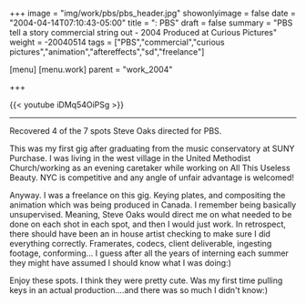 +++
image = "img/work/pbs/pbs_header.jpg"
showonlyimage = false
date = "2004-04-14T07:10:43-05:00"
title = ": PBS"
draft = false
summary = "PBS tell a story commercial string out - 2004 Produced at Curious Pictures"
weight = -20040514
tags = ["PBS","commercial","curious pictures","animation","aftereffects","sd","freelance"]

[menu]
  [menu.work]
    parent = "work_2004"

+++

{{< youtube iDMq54OiPSg >}}

---


Recovered 4 of the 7 spots Steve Oaks directed for PBS.

This was my first gig after graduating from the music conservatory at SUNY Purchase. I was living in the west village in the United Methodist Church/working as an evening caretaker while working on All This Useless Beauty. NYC is competitive and any angle of unfair advantage is welcomed!

Anyway. I was a freelance on this gig. Keying plates, and compositing the animation which was being produced in Canada. I remember being basically unsupervised. Meaning, Steve Oaks would direct me on what needed to be done on each shot in each spot, and then I would just work. In retrospect, there should have been an in house artist checking to make sure I did everything correctly. Framerates, codecs, client deliverable, ingesting footage, conforming... I guess after all the years of interning each summer they might have assumed I should know what I was doing:)

Enjoy these spots. I think they were pretty cute. Was my first time pulling keys in an actual production....and there was so much I didn't know:)
